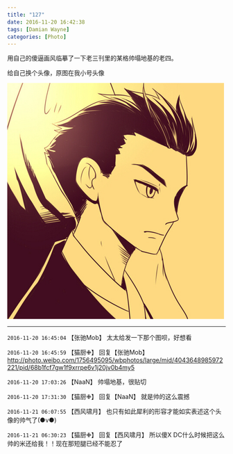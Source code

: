 ```yaml
---
title: "127"
date: 2016-11-20 16:42:38
tags: [Damian Wayne]
categories: [Photo]
---
```


<p>用自己的傻逼画风临摹了一下老三刊里的某格帅塌地基的老四。<br /></p> 
<p>给自己换个头像，原图在我小号头像</p>

![](https://raw.githubusercontent.com/alicewish/meowchain247/master/img_cVZNdzJtQk9JV2ZRM3Bodi9Va1FqeWhrV0IrQzU0Q213c1pUYkFjSEF3ZVkzSVZvZmRSa3ZBPT0.jpg)

---

`2016-11-20 16:45:04` 【张驰Mob】 太太给发一下那个图呗，好想看

`2016-11-20 16:45:59` 【猫厨✙】 回复【张驰Mob】 <http://photo.weibo.com/1756495095/wbphotos/large/mid/4043648985972221/pid/68b1fcf7gw1f9xrrpe6v1j20jv0b4my5>

`2016-11-20 17:03:26` 【NaaN】 帅塌地基，很贴切

`2016-11-20 17:31:30` 【猫厨✙】 回复【NaaN】 就是帅的这么震撼

`2016-11-21 06:07:55` 【西风啸月】 也只有如此犀利的形容才能如实表述这个头像的帅气了(●v●)

`2016-11-21 06:30:23` 【猫厨✙】 回复【西风啸月】 所以傻X DC什么时候把这么帅的米还给我！！现在那短腿已经不能忍了
